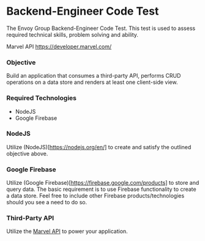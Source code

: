 # Backend-Engineer Code Test
The Envoy Group Backend-Engineer Code Test. This test is used to assess required technical skills, problem solving and ability.

Marvel API
https://developer.marvel.com/

### Objective
Build an application that consumes a third-party API, performs CRUD operations on a data store and renders at least one client-side view.

### Required Technologies
- NodeJS
- Google Firebase

### NodeJS
Utilize (NodeJS)[https://nodejs.org/en/] to create and satisfy the outlined objective above.

### Google Firebase
Utilize (Google Firebase)[https://firebase.google.com/products] to store and query data. The basic requirement is to use Firebase functionality to create a data store. Feel free to include other Firebase products/technologies should you see a need to do so.

### Third-Party API
Utilize the [Marvel API](https://developer.marvel.com/) to power your application.

